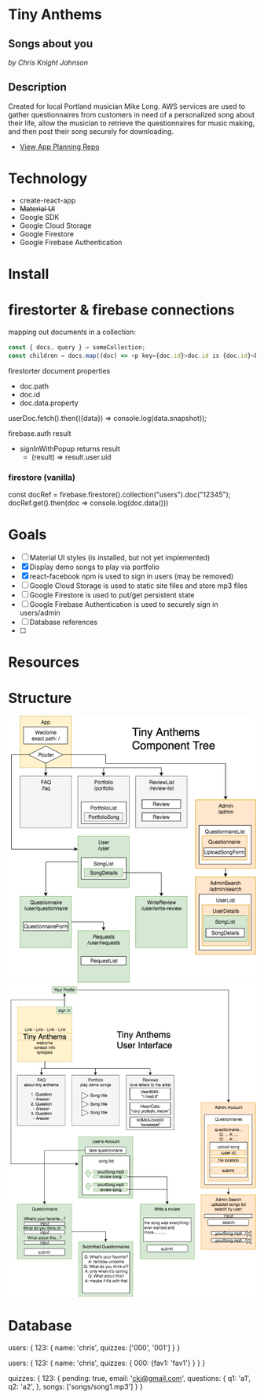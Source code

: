 # Tiny Anthems
## Songs about you

*by Chris Knight Johnson*

## Description
Created for local Portland musician Mike Long. AWS services are used to gather questionnaires from customers in need of a personalized song about their life, allow the musician to retrieve the questionnaires for music making, and then post their song securely for downloading.

* [View App Planning Repo](https://github.com/ckjpdx/tiny-anthems-planning)

# Technology
* create-react-app
* ~~Material UI~~
* Google SDK
* Google Cloud Storage
* Google Firestore
* Google Firebase Authentication

# Install

# firestorter & firebase connections
mapping out documents in a collection:
```javascript
const { docs, query } = someCollection;
const children = docs.map((doc) => <p key={doc.id}>doc.id is {doc.id}<br/>doc.data.name is {doc.data.name}</p>);
```
firestorter document properties
* doc.path
* doc.id
* doc.data.property

userDoc.fetch().then(({data}) => console.log(data.snapshot));

firebase.auth result
* signInWithPopup returns result
  * (result) => result.user.uid

### firestore (vanilla)
const docRef = firebase.firestore().collection("users").doc("12345");
docRef.get().then(doc => console.log(doc.data()))

# Goals
- [ ] Material UI styles (is installed, but not yet implemented)
- [x] Display demo songs to play via portfolio
- [x] react-facebook npm is used to sign in users (may be removed)
- [ ] Google Cloud Storage is used to static site files and store mp3 files
- [ ] Google Firestore is used to put/get persistent state
- [ ] Google Firebase Authentication is used to securely sign in users/admin
- [ ] Database references
- [ ]

# Resources

# Structure
![components tree](tiny-anthems-components4.png)
![interface tree](tiny-anthems-interface3.png)

# Database
users: {
  123: {
    name: 'chris',
    quizzes: ['000', '001']
  }
}

users: {
  123: {
    name: 'chris',
    quizzes: {
      000: {fav1: 'fav1'}
    }
  }
}

quizzes: {
  123: {
    pending: true,
    email: 'ckj@gmail.com',
    questions: {
      q1: 'a1',
      q2: 'a2',
    },
    songs: ['songs/song1.mp3']
  }
}
